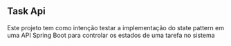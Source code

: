 ## Task Api

Este projeto tem como intenção testar a implementação do state pattern em uma API Spring Boot para controlar os estados de uma tarefa no sistema

